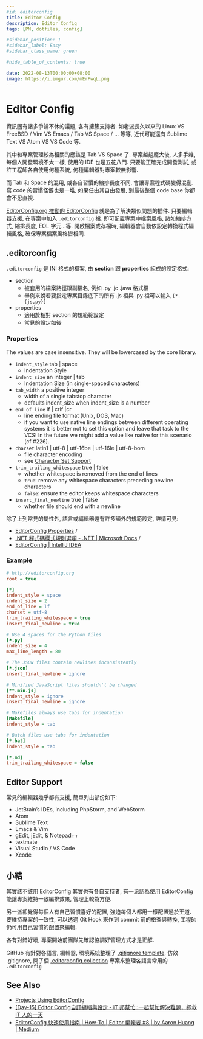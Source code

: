```yaml
---
#id: editorconfig
title: Editor Config
description: Editor Config
tags: [PM, dotfiles, config]

#sidebar_position: 1
#sidebar_label: Easy
#sidebar_class_name: green

#hide_table_of_contents: true

date: 2022-08-13T00:00:00+08:00
image: https://i.imgur.com/mErPwqL.png
---
```


Editor Config
=============

資訊圈有諸多爭論不休的議題, 各有擁簇支持者. 
如老派長久以來的 Linux VS FreeBSD / Vim VS Emacs / Tab VS Space / ... 等等,
近代可能還有 Sublime Text VS Atom VS VS Code 等.

其中和專案管理較為相關的應該是 Tab VS Space 了. 
專案越趨龐大後, 人多手雜, 每個人開發環境不太一樣, 使用的 IDE 也是五花八門.
只要能正確完成開發測試, 或許工程師各自使用何種系統, 何種編輯器對專案較無影響.

而 Tab 和 Space 的混用, 或各自習慣的縮排長度不同, 會讓專案程式碼變得混亂.
寫 code 的習慣怪僻也是一堆, 如果任由其自由發展, 到最後整個 code base 你都會不忍直視.

[EditorConfig.org 推動的 EditorConfig](https://editorconfig.org/) 就是為了解決類似問題的插件.
只要編輯器支援, 在專案中加入 `.editorconfig` 檔. 即可配置專案中檔案風格,
諸如縮排方式, 縮排長度, EOL 字元...等. 
開啟檔案或存檔時, 編輯器會自動依設定轉換程式編輯風格, 確保專案檔案風格皆相同.



.editorconfig
-------------

`.editorconfig` 是 INI 格式的檔案, 由 __section__ 跟 __properties__ 組成的設定格式:

-   section
    -   被套用的檔案路徑跟副檔名, 例如 .py .jc .java 格式檔
    -   舉例來說若要指定專案目錄底下的所有 .js 檔與 .py 檔可以輸入 `[*.{js,py}]`
-   properties
    -   適用於相對 section 的規範範設定
    -   常見的設定如後

### Properties ###

The values are case insensitive. They will be lowercased by the core library.

-   `indent_style` tab | space  
    -   Indentation Style
-   `indent_size` an integer | tab  
    -   Indentation Size (in single-spaced characters)
-   `tab_width` a positive integer  
    -   width of a single tabstop character 
    -   defaults indent_size when indent_size is a number
-   `end_of_line` lf | crlf |cr
    -   line ending file format (Unix, DOS, Mac)
    -   if you want to use native line endings between different operating systems it is better not to set this option and leave that task to the VCS! In the future we might add a value like native for this scenario (cf #226).
-   `charset` latin1 | utf-8 | utf-16be | utf-16le | utf-8-bom
    -   file character encoding
    -   see [Character Set Support](https://github.com/editorconfig/editorconfig/wiki/Character-Set-Support)
-   `trim_trailing_whitespace` true | false
    -   whether whitespace is removed from the end of lines
    -   `true`: remove any whitespace characters preceding newline characters
    -   `false`: ensure the editor keeps whitespace characters
-   `insert_final_newline` true | false
    -   whether file should end with a newline

除了上列常見的屬性外, 語言或編輯器還有許多額外的規範設定, 詳情可見:  
- [EditorConfig Properties](https://github.com/editorconfig/editorconfig/wiki/EditorConfig-Properties) / 
- [.NET 程式碼樣式規則選項 - .NET | Microsoft Docs](https://docs.microsoft.com/zh-tw/dotnet/fundamentals/code-analysis/code-style-rule-options) / 
- [EditorConfig | IntelliJ IDEA](https://www.jetbrains.com/help/idea/editorconfig.html)

### Example ###

```ini title=".editorconfig"
# http://editorconfig.org
root = true

[*]
indent_style = space
indent_size = 2
end_of_line = lf
charset = utf-8
trim_trailing_whitespace = true
insert_final_newline = true

# Use 4 spaces for the Python files
[*.py]
indent_size = 4
max_line_length = 80

# The JSON files contain newlines inconsistently
[*.json]
insert_final_newline = ignore

# Minified JavaScript files shouldn't be changed
[**.min.js]
indent_style = ignore
insert_final_newline = ignore

# Makefiles always use tabs for indentation
[Makefile]
indent_style = tab

# Batch files use tabs for indentation
[*.bat]
indent_style = tab

[*.md]
trim_trailing_whitespace = false
```



Editor Support
--------------

常見的編輯器幾乎都有支援, 簡單列出部份如下:

-   JetBrain’s IDEs, including PhpStorm, and WebStorm
-   Atom
-   Sublime Text
-   Emacs & Vim
-   gEdit, jEdit, & Notepad++
-   textmate
-   Visual Studio / VS Code
-   Xcode



小結
----

其實該不該用 EditorConfig 其實也有各自支持者, 
有一派認為使用 EditorConfig 能讓專案維持一致編排效果, 管理上較為方便.

另一派卻覺得每個人有自己習慣喜好的配置, 強迫每個人都用一樣配置過於王道.
要維持專案的一致性, 可以透過 Git Hook 來作到 commit 前的檢查與轉換, 
工程師仍可用自己習慣的配置來編輯.

各有對錯好壞, 專案開始前團隊先確認協調好管理方式才是正解.

GitHub 有針對各語言, 編輯器, 環境系統整理了 [.gitignore template](https://github.com/github/gitignore).
仿效 .gitignore, 
開了個 [.editorconfig collection](https://github.com/kywk/editorconfig) 專案來整理各語言常用的 `.editorconfig`



See Also
--------

-   [Projects Using EditorConfig](https://github.com/editorconfig/editorconfig/wiki/Projects-Using-EditorConfig)
-   [[Day-15] Editor Config自訂編輯與設定 - iT 邦幫忙::一起幫忙解決難題，拯救 IT 人的一天](https://ithelp.ithome.com.tw/articles/10193754)
-   [EditorConfig 快速使用指南 | How-To | Editor 編輯者 #8 | by Aaron Huang | Medium](https://medium.com/@aar0nTw/5ad3dd6d1e92)
